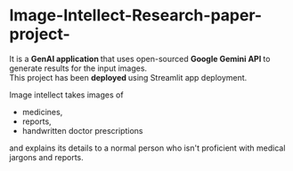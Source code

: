 # Image-Intellect-Research-paper-project-
It is a <b> GenAI application </b> that uses open-sourced <b> Google Gemini API </b>to generate results for the input images.
<br>
This project has been <b> deployed </b> using Streamlit app deployment.

<Description>
Image intellect takes images of 
  <ul> <li>medicines,</li> 
    <li>reports,</li> 
    <li>handwritten doctor prescriptions </li>
  </ul>
  and explains its details to a normal person who isn't proficient with medical jargons and reports.
